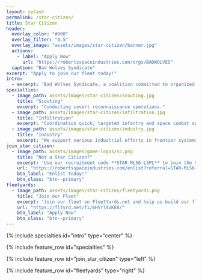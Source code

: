 ```yaml
---
layout: splash
permalink: /star-citizen/
title: Star Citizen
header:
  overlay_color: "#000"
  overlay_filter: "0.5"
  overlay_image: "assets/images/star-citizen/banner.jpg"
  actions:
    - label: "Apply Now"
      url: "https://robertsspaceindustries.com/orgs/BADWOLVES"
  caption: "Bad Wolves Syndicate"
excerpt: "Apply to join our fleet today!"
intro: 
  - excerpt: 'Bad Wolves Syndicate, a coalition committed to organized teamwork and strategic alliances. Guided by seasoned leadership, we excel in diverse operations—specialized conflicts to industry endeavors. Join us in redefining synergy and excellence. Unleash your potential with Bad Wolves Syndicate! We specialize in organizing, leading, and executing a varity of operations:'
specialties:
  - image_path: assets/images/star-citizen/scouting.jpg
    title: "Scouting"
    excerpt: "Conducting covert reconnaissance operations."
  - image_path: assets/images/star-citizen/infiltration.jpg
    title: "Infiltration"
    excerpt: "Coordination quick, targeted infantry and space combat operations."
  - image_path: assets/images/star-citizen/industry.jpg
    title: "Industry"
    excerpt: "We support various industrial efforts in frontier systems with our various outposts and facilities."
join_star_citizen:
  - image_path: assets/images/game-logos/sc.png
    title: "Not a Star Citizen?"
    excerpt: 'Use our recruitment code **STAR-MLS6-L3PL** to join the Star Citizen universe and start with an extra 5,000 UEC!'
    url: "https://robertsspaceindustries.com/enlist?referral=STAR-MLS6-L3PL"
    btn_label: "Enlist Today!"
    btn_class: "btn--primary"
fleetyards:
  - image_path: assets/images/star-citizen/fleetyards.png
    title: "Join our Fleet"
    excerpt: 'Join our fleet on FleetYards.net and help us build our fleet!'
    url: "https://fltyrd.net/fi/mHVrl4vKEA/"
    btn_label: "Apply Now"
    btn_class: "btn--primary"
---
```


{% include specialties id="intro" type="center" %}

{% include feature_row id="specialties" %}

{% include feature_row id="join_star_citizen" type="left" %}

{% include feature_row id="fleetyards" type="right" %}
